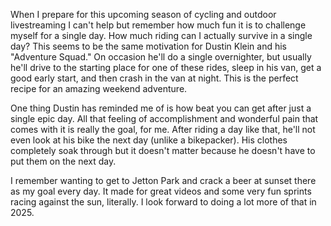 When I prepare for this upcoming season of cycling and outdoor livestreaming I can't help but remember how much fun it is to challenge myself for a single day. How much riding can I actually survive in a single day? This seems to be the same motivation for Dustin Klein and his "Adventure Squad." On occasion he'll do a single overnighter, but usually he'll drive to the starting place for one of these rides, sleep in his van, get a good early start, and then crash in the van at night. This is the perfect recipe for an amazing weekend adventure.

One thing Dustin has reminded me of is how beat you can get after just a single epic day. All that feeling of accomplishment and wonderful pain that comes with it is really the goal, for me. After riding a day like that, he'll not even look at his bike the next day (unlike a bikepacker). His clothes completely soak through but it doesn't matter because he doesn't have to put them on the next day. 

I remember wanting to get to Jetton Park and crack a beer at sunset there as my goal every day. It made for great videos and some very fun sprints racing against the sun, literally. I look forward to doing a lot more of that in 2025.